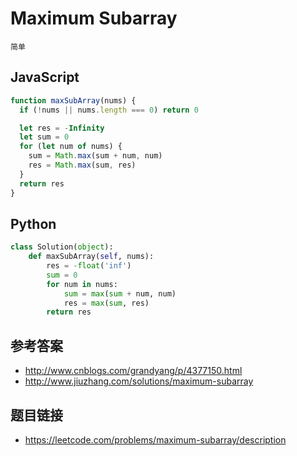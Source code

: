 # Maximum Subarray
`简单`

## JavaScript
```javascript
function maxSubArray(nums) {
  if (!nums || nums.length === 0) return 0

  let res = -Infinity
  let sum = 0
  for (let num of nums) {
    sum = Math.max(sum + num, num)
    res = Math.max(sum, res)
  }
  return res
}
```

## Python
```python
class Solution(object):
    def maxSubArray(self, nums):
        res = -float('inf')
        sum = 0
        for num in nums:
            sum = max(sum + num, num)
            res = max(sum, res)
        return res
```

## 参考答案
* http://www.cnblogs.com/grandyang/p/4377150.html
* http://www.jiuzhang.com/solutions/maximum-subarray

## 题目链接
* https://leetcode.com/problems/maximum-subarray/description
